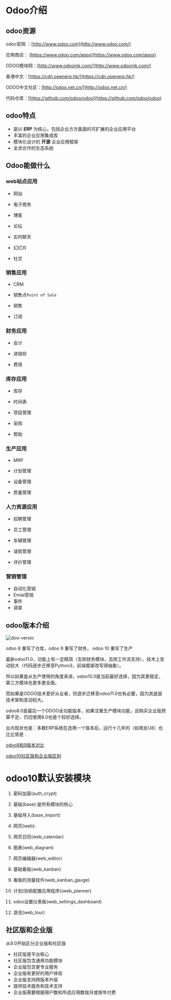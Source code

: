 # Odoo介绍

## odoo资源

odoo官网 ：[http://www.odoo.com](http://www.odoo.com/)

应用商店： [https://www.odoo.com/apps](https://www.odoo.com/apps)

ODOO模块网：[http://www.odoomk.com/](http://www.odoomk.com/)

香港中文：[https://cdn.openerp.hk/](https://cdn.openerp.hk/)

ODOO中文社区：[http://odoo.net.cn/](http://odoo.net.cn/)

代码仓库：[https://github.com/odoo/odoo](https://github.com/odoo/odoo)

## odoo特点

* 是以 **ERP** 为核心，包括企业方方面面的可扩展的企业应用平台
* 丰富的企业应用集成库
* 模块化设计的 **开源** 企业应用框架
* 全求合作的生态系统

## Odoo能做什么

### web站点应用

* 网站

* 电子商务

* 博客

* 论坛

* 实时聊天

* 幻灯片

* 社交

### 销售应用

* CRM

* 销售点`Point of Sale`

* 销售

* 订阅

### 财务应用

* 会计

* 进销存

* 费用

### 库存应用

* 库存

* 时间表

* 项目管理

* 采购

* 帮助

### 生产应用

* MRP

* 计划管理

* 设备管理

* 质量管理

### 人力资源应用

* 招聘管理

* 员工管理

* 车辆管理

* 请假管理

* 评价管理

### 营销管理

* 自动化营销
* Emial营销
* 事件
* 调查


## odoo版本介绍

![doo-versio](../assets/ji-chu/odoo-version.png)

odoo 8 重写了仓库，odoo 9 重写了财务， odoo 10 重写了生产

最新odoo11.0，功能上有一定精简（去除财务模块，去除工作流支持），技术上变动较大（代码逐步迁移至Python3，前端框架改写得抽象）。

所以如果是从生产使用的角度来讲，odoo10.0是当前最好选择，因为其更稳定，第三方模块也更多更全面。

而如果是ODOO技术爱好从业者，则逐步迁移至odoo11.0也有必要，因为其底层技术架构变动较大。

odoo8.0是最后一个ODOO全功能版本，如果注重生产模块功能，且购买企业版预算不足，仍旧使用8.0也是个较好选择。

业内现状也是：多数ERP系统在选用一个版本后，运行十几年的（如用友U8）也比比皆是 .

[odoo8和9版本对比](http://blog.sina.com.cn/s/blog_7cb52fa80102vrga.html)

[odoo10社区版和企业版区别](http://www.jointd.com/?p=3194)

# odoo10默认安装模块

1. 密码加密(auth_crypt\)

2. 基础(base):是所有模块的核心

3. 基础导入(base_import)

4. 网页(web):

5. 网页日历(web_calendar)

6. 图表(web_diagram)

7. 网页编辑器(web_editor)

8. 基础看板(web_kanban)

9. 看板的测量挂件(web_kanban_gauge)

10. 计划\(协助配置应用程序)(web_planner)

11. odoo设置仪表板(web_settings_dashboard)

12. 游览(web_tour)

## 社区版和企业版

从9.0开始区分企业版和社区版

* 社区版是平台核心
* 社区版包含通用功能模块
* 企业版包含更专业服务
* 企业版有更好的用户体验
* 企业版支持跨版本升级
* 提供技术服务和技术支持
* 企业版需要根据用户数和所选应用数按月或按年付费





